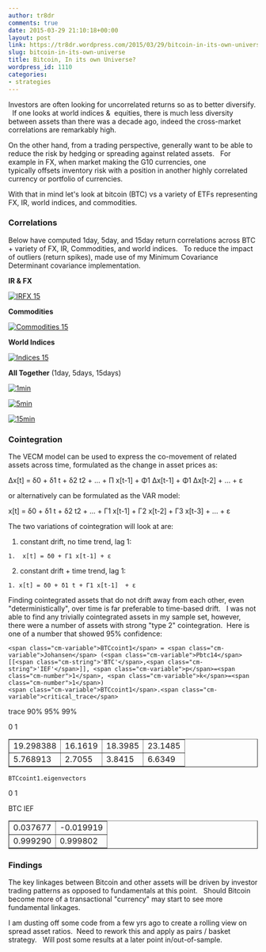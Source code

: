 ```yaml
---
author: tr8dr
comments: true
date: 2015-03-29 21:10:18+00:00
layout: post
link: https://tr8dr.wordpress.com/2015/03/29/bitcoin-in-its-own-universe/
slug: bitcoin-in-its-own-universe
title: Bitcoin, In its own Universe?
wordpress_id: 1110
categories:
- strategies
---
```


Investors are often looking for uncorrelated returns so as to better diversify.   If one looks at world indices &  equities, there is much less diversity between assets than there was a decade ago, indeed the cross-market correlations are remarkably high.

On the other hand, from a trading perspective, generally want to be able to reduce the risk by hedging or spreading against related assets.   For example in FX, when market making the G10 currencies, one typically offsets inventory risk with a position in another highly correlated currency or portfolio of currencies.

With that in mind let's look at bitcoin (BTC) vs a variety of ETFs representing FX, IR, world indices, and commodities.


### **Correlations**


Below have computed 1day, 5day, and 15day return correlations across BTC + variety of FX, IR, Commodities, and world indices.   To reduce the impact of outliers (return spikes), made use of my Minimum Covariance Determinant covariance implementation.

**IR & FX**

[![IRFX 15](https://tr8dr.files.wordpress.com/2015/03/irfx-15.png)](https://tr8dr.files.wordpress.com/2015/03/irfx-15.png)

**Commodities**

[![Commodities 15](https://tr8dr.files.wordpress.com/2015/03/commodities-15.png)](https://tr8dr.files.wordpress.com/2015/03/commodities-15.png)

**World Indices**

[![Indices 15](https://tr8dr.files.wordpress.com/2015/03/indices-15.png)](https://tr8dr.files.wordpress.com/2015/03/indices-15.png)

**All Together** (1day, 5days, 15days)

[![1min](https://tr8dr.files.wordpress.com/2015/03/1min.png)](https://tr8dr.files.wordpress.com/2015/03/1min.png)

[![5min](https://tr8dr.files.wordpress.com/2015/03/5min.png)](https://tr8dr.files.wordpress.com/2015/03/5min.png)

[![15min](https://tr8dr.files.wordpress.com/2015/03/15min.png)](https://tr8dr.files.wordpress.com/2015/03/15min.png)


### Cointegration


The VECM model can be used to express the co-movement of related assets across time, formulated as the change in asset prices as:


Δx[t] = δ0 + δ1 t + δ2 t2 + ... + Π x[t-1] + Φ1 Δx[t-1] + Φ1 Δx[t-2] + ... + ε


or alternatively can be formulated as the VAR model:


x[t] = δ0 + δ1 t + δ2 t2 + ... + Γ1 x[t-1] + Γ2 x[t-2] + Γ3 x[t-3] + ... + ε


The two variations of cointegration will look at are:



	
  1. constant drift, no time trend, lag 1:

	
    1.  x[t] = δ0 + Γ1 x[t-1] + ε




	
  2. constant drift + time trend, lag 1:

	
    1. x[t] = δ0 + δ1 t + Γ1 x[t-1]  + ε





Finding cointegrated assets that do not drift away from each other, even "deterministically", over time is far preferable to time-based drift.   I was not able to find any trivially cointegrated assets in my sample set, however, there were a number of assets with strong "type 2" cointegration.  Here is one of a number that showed 95% confidence:




    
    <span class="cm-variable">BTCcoint1</span> = <span class="cm-variable">Johansen</span> (<span class="cm-variable">Pbtc14</span>[[<span class="cm-string">'BTC'</span>,<span class="cm-string">'IEF'</span>]], <span class="cm-variable">p</span>=<span class="cm-number">1</span>, <span class="cm-variable">k</span>=<span class="cm-number">1</span>)
    <span class="cm-variable">BTCcoint1</span>.<span class="cm-variable">critical_trace</span>























<table border="1" class="dataframe" >

<tr >

trace
90%
95%
99%
</tr>

<tbody >
<tr >
0

<td >19.298388
</td>

<td >16.1619
</td>

<td >18.3985
</td>

<td >23.1485
</td>
</tr>
<tr >
1

<td >5.768913
</td>

<td >2.7055
</td>

<td >3.8415
</td>

<td >6.6349
</td>
</tr>
</tbody>
</table>
















    
    
    BTCcoint1.eigenvectors


<table border="1" class="dataframe" >

<tr >

0
1
</tr>

<tbody >
<tr >
BTC

<td >0.037677
</td>

<td >-0.019919
</td>
</tr>
<tr >
IEF

<td >0.999290
</td>

<td >0.999802
</td>
</tr>
</tbody>
</table>


### 




### Findings


The key linkages between Bitcoin and other assets will be driven by investor trading patterns as opposed to fundamentals at this point.   Should Bitcoin become more of a transactional "currency" may start to see more fundamental linkages.

I am dusting off some code from a few yrs ago to create a rolling view on spread asset ratios.  Need to rework this and apply as pairs / basket strategy.   Will post some results at a later point in/out-of-sample.






